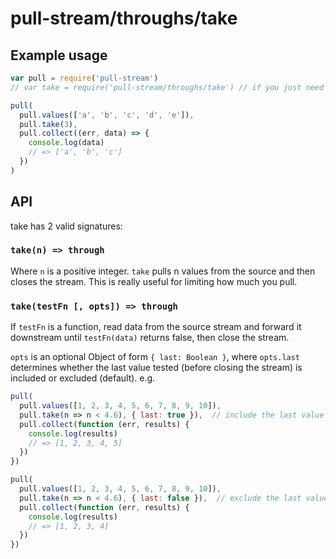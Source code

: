 # pull-stream/throughs/take

## Example usage

```js
var pull = require('pull-stream')
// var take = require('pull-stream/throughs/take') // if you just need take

pull(
  pull.values(['a', 'b', 'c', 'd', 'e']),
  pull.take(3),
  pull.collect((err, data) => {
    console.log(data)
    // => ['a', 'b', 'c']
  })
)
```

## API

take has 2 valid signatures: 

### `take(n) => through`

Where `n` is a positive integer.
`take` pulls n values from the source and then closes the stream.
This is really useful for limiting how much you pull.

### `take(testFn [, opts]) => through`

If `testFn` is a function, read data from the source stream and forward it downstream until `testFn(data)` returns false, then close the stream.

`opts` is an optional Object of form `{ last: Boolean }`, where `opts.last` determines whether the last value tested (before closing the stream) is included or excluded (default). e.g.

```js
pull(
  pull.values([1, 2, 3, 4, 5, 6, 7, 8, 9, 10]),
  pull.take(n => n < 4.6), { last: true }),  // include the last value tested (5)
  pull.collect(function (err, results) {
    console.log(results)
    // => [1, 2, 3, 4, 5]
  })
})
```

```js
pull(
  pull.values([1, 2, 3, 4, 5, 6, 7, 8, 9, 10]),
  pull.take(n => n < 4.6), { last: false }),  // exclude the last value test (5)
  pull.collect(function (err, results) {
    console.log(results)
    // => [1, 2, 3, 4]
  })
})
```
